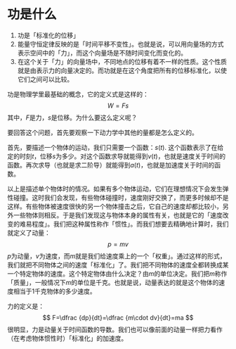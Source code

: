 # 功是什么

1. 功是「标准化的位移」
2. 能量守恒定律反映的是「时间平移不变性」。也就是说，可以用向量场的方式表示空间中的「力」，而这个向量场是不随时间变化而变化的。
3. 在这个关于「力」的向量场中，不同地点的位移有着不一样的性质。这个性质就是由表示力的向量决定的。而功就是在这个角度把所有的位移标准化，以使它们之间可以比较。



功是物理学里最基础的概念，它的定义式是这样的：
$$
W=Fs
$$
其中，$F$是力，$s$是位移。为什么要这么定义呢？

要回答这个问题，首先要观察一下动力学中其他的量都是怎么定义的。

首先，要描述一个物体的运动，我们只需要一个函数：$s\left( t\right)$. 这个函数表示了在给定的时刻$t$，位移$s$为多少。对这个函数求导就能得到$v\left( t\right)$，也就是速度关于时间的函数。再次求导（也就是求二阶导）就能得到$a\left( t\right)$，也就是加速度关于时间的函数。

以上是描述单个物体时的情况。如果有多个物体运动，它们在理想情况下会发生弹性碰撞。这时我们会发现，有些物体碰撞时，速度刚好交换了，而更多时候却不是这样。有些物体被速度很快的另一个物体撞击之后，它自己的速度却都比较小，另外一些物体则相反。于是我们发现这与物体本身的属性有关，也就是它的「速度改变的难易程度」。我们把这种属性称作「惯性」。而我们想要去精确地计算时，我们就定义了动量：
$$
p=mv
$$
$p$为动量，$v$为速度，而$m$就是我们给速度乘上的一个「权重」。通过这样的形式，我们就把不同物体之间的速度「标准化」了。我们把不同物体的速度全都转换成某一个特定物体的速度。这个特定物体由什么决定？由$m$的单位决定。我们把$m$称作「质量」，一般情况下$m$的单位是千克。也就是说，动量表达的就是这个物体的速度相当于1千克物体的多少速度。

力的定义是：
$$
F=\dfrac {dp}{dt}=\dfrac {m\cdot dv}{dt}=ma
$$
很明显，力是动量关于时间函数的导数。我们也可以像前面的动量一样把力看作（在考虑物体惯性时）「标准化」的加速度。
